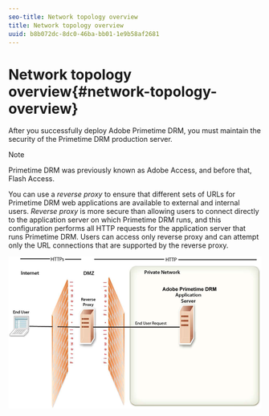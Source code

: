 ```yaml
---
seo-title: Network topology overview
title: Network topology overview
uuid: b8b072dc-8dc0-46ba-bb01-1e9b58af2681
---
```


# Network topology overview{#network-topology-overview}

After you successfully deploy Adobe Primetime DRM, you must maintain the security of the Primetime DRM production server.

>[!NOTE]
>
>Primetime DRM was previously known as Adobe Access, and before that, Flash Access.

You can use a *reverse proxy* to ensure that different sets of URLs for Primetime DRM web applications are available to external and internal users. *Reverse proxy* is more secure than allowing users to connect directly to the application server on which Primetime DRM runs, and this configuration performs all HTTP requests for the application server that runs Primetime DRM. Users can access only reverse proxy and can attempt only the URL connections that are supported by the reverse proxy. 

<!--<a id="fig_8083A8C794B646CD87985EC891B60663"></a>-->

![](assets/AdobeAccess_4_SecureDeployment.png)

